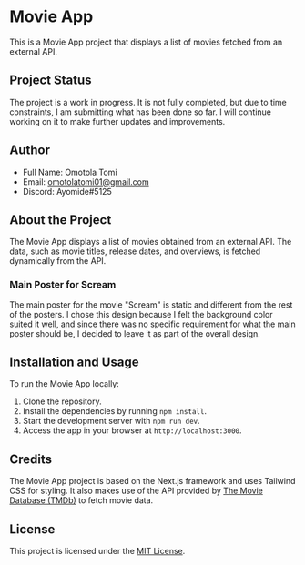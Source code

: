 # Movie App

This is a Movie App project that displays a list of movies fetched from an external API.

## Project Status

The project is a work in progress. It is not fully completed, but due to time constraints, I am submitting what has been done so far. I will continue working on it to make further updates and improvements.

## Author

- Full Name: Omotola Tomi
- Email: omotolatomi01@gmail.com
- Discord: Ayomide#5125

## About the Project

The Movie App displays a list of movies obtained from an external API. The data, such as movie titles, release dates, and overviews, is fetched dynamically from the API.

### Main Poster for Scream

The main poster for the movie "Scream" is static and different from the rest of the posters. I chose this design because I felt the background color suited it well, and since there was no specific requirement for what the main poster should be, I decided to leave it as part of the overall design.

## Installation and Usage

To run the Movie App locally:

1. Clone the repository.
2. Install the dependencies by running `npm install`.
3. Start the development server with `npm run dev`.
4. Access the app in your browser at `http://localhost:3000`.

## Credits

The Movie App project is based on the Next.js framework and uses Tailwind CSS for styling. It also makes use of the API provided by [The Movie Database (TMDb)](https://www.themoviedb.org/) to fetch movie data.

## License

This project is licensed under the [MIT License](LICENSE).
